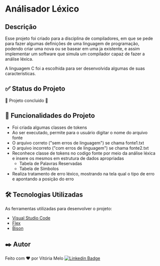 # Análisador Léxico

## Descrição
Esse projeto foi criado para a disciplina de compiladores, em que se pede para fazer algumas definições de uma linguagem de programação, podendo criar uma nova ou se basear em uma ja existente, e assim implementar um software que simula um compilador capaz de fazer a análise léxica.

A linguagem C foi a escolhida para ser desenvolvida algumas de suas caracteristicas. 

## ✅ Status do Projeto
🚧 Projeto concluido  🚧

## 🔨 Funcionalidades do Projeto
- Foi criada algumas classes de tokens
- Ao ser executado, permite para o usuário digitar o nome do arquivo fonte
- O arquivo correto ("sem erros de linguagem") se chama fonte1.txt
- O arquivo incorreto ("com erros de linguagem") se chama fonte2.txt
- Reconhece classe de tokens no codigo fonte por meio da análise léxica e insere os mesmos em estrutura de dados apropriadas
    - Tabela de Palavras Reservadas
    - Tabela de Símbolos
- Realiza tratamento de erro léxico, mostrando na tela qual o tipo de erro e apontando a posição do erro


## 🛠️ Tecnologias Utilizadas
As ferramentas utilizadas para desenvolver o projeto:
* [Visual Studio Code](https://code.visualstudio.com/) 
* [Flex](https://sourceforge.net/projects/gnuwin32/files/flex/2.5.4a-1/)  
* [Bison](https://sourceforge.net/projects/gnuwin32/files/bison/2.4.1/) 


## ✒️ Autor
Feito com ❤️ por Vitória Melo
[![Linkedin Badge](https://img.shields.io/badge/-Vitória-blue?style=flat-square&logo=Linkedin&logoColor=white&link=https://www.linkedin.com/in/vitoriacmelo/)](https://www.linkedin.com/in/vitoriacmelo/) 

